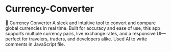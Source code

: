 # Currency-Converter
💱 Currency Converter A sleek and intuitive tool to convert and compare global currencies in real time. Built for accuracy and ease of use, this app supports multiple currency pairs, live exchange rates, and a responsive UI—perfect for travelers, traders, and developers alike.
Used AI to write comments in JavaScript file.
